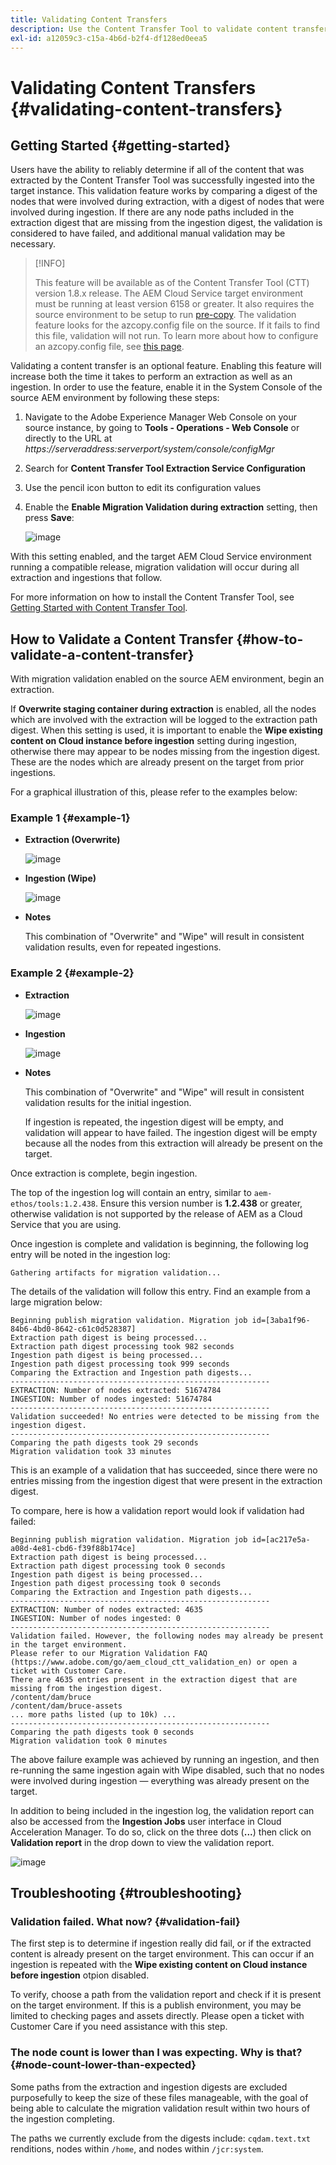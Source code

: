 ```yaml
---
title: Validating Content Transfers
description: Use the Content Transfer Tool to validate content transfers
exl-id: a12059c3-c15a-4b6d-b2f4-df128ed0eea5
---
```

# Validating Content Transfers {#validating-content-transfers}

## Getting Started {#getting-started}

Users have the ability to reliably determine if all of the content that was extracted by the Content Transfer Tool was successfully ingested into the target instance. This validation feature works by comparing a digest of the nodes that were involved during extraction, with a digest of nodes that were involved during ingestion. If there are any node paths included in the extraction digest that are missing from the ingestion digest, the validation is considered to have failed, and additional manual validation may be necessary.

>[!INFO]
>
>This feature will be available as of the Content Transfer Tool (CTT) version 1.8.x release. The AEM Cloud Service target environment must be running at least version 6158 or greater. It also requires the source environment to be setup to run [pre-copy](/help/journey-migration/content-transfer-tool/using-content-transfer-tool/handling-large-content-repositories.md#setting-up-pre-copy-step). The validation feature looks for the azcopy.config file on the source. If it fails to find this file, validation will not run. To learn more about how to configure an azcopy.config file, see [this page](/help/journey-migration/content-transfer-tool/using-content-transfer-tool/handling-large-content-repositories.md#configure-azcopy-config-file).

Validating a content transfer is an optional feature. Enabling this feature will increase both the time it takes to perform an extraction as well as an ingestion. In order to use the feature, enable it in the System Console of the source AEM environment by following these steps:

1. Navigate to the Adobe Experience Manager Web Console on your source instance, by going to **Tools - Operations - Web Console** or directly to the URL at *https://serveraddress:serverport/system/console/configMgr*
1. Search for **Content Transfer Tool Extraction Service Configuration**
1. Use the pencil icon button to edit its configuration values 
1. Enable the **Enable Migration Validation during extraction** setting, then press **Save**:

   ![image](/help/journey-migration/content-transfer-tool/assets/CTTvalidation1.png)

With this setting enabled, and the target AEM Cloud Service environment running a compatible release, migration validation will occur during all extraction and ingestions that follow.

For more information on how to install the Content Transfer Tool, see [Getting Started with Content Transfer Tool](/help/journey-migration/content-transfer-tool/using-content-transfer-tool/getting-started-content-transfer-tool.md).

## How to Validate a Content Transfer {#how-to-validate-a-content-transfer}

With migration validation enabled on the source AEM environment, begin an extraction.

If **Overwrite staging container during extraction** is enabled, all the nodes which are involved with the extraction will be logged to the extraction path digest. When this setting is used, it is important to enable the **Wipe existing content on Cloud instance before ingestion** setting during ingestion, otherwise there may appear to be nodes missing from the ingestion digest. These are the nodes which are already present on the target from prior ingestions.

For a graphical illustration of this, please refer to the examples below:

### Example 1 {#example-1}

* **Extraction (Overwrite)**

  ![image](/help/journey-migration/content-transfer-tool/assets-ctt/validation-01.png)

* **Ingestion (Wipe)**

  ![image](/help/journey-migration/content-transfer-tool/assets-ctt/validation-02.png)

* **Notes**

  This combination of "Overwrite" and "Wipe" will result in consistent validation results, even for repeated ingestions.

### Example 2 {#example-2}

* **Extraction**

  ![image](/help/journey-migration/content-transfer-tool/assets-ctt/validation-03.png)

* **Ingestion**

  ![image](/help/journey-migration/content-transfer-tool/assets-ctt/validation-04.png)

* **Notes**

  This combination of "Overwrite" and "Wipe" will result in consistent validation results for the initial ingestion.

  If ingestion is repeated, the ingestion digest will be empty, and validation will appear to have failed. The ingestion digest will be empty because all the nodes from this extraction will already be present on the target.

Once extraction is complete, begin ingestion.

The top of the ingestion log will contain an entry, similar to `aem-ethos/tools:1.2.438`. Ensure this version number is **1.2.438** or greater, otherwise validation is not supported by the release of AEM as a Cloud Service that you are using.

Once ingestion is complete and validation is beginning, the following log entry will be noted in the ingestion log:

```
Gathering artifacts for migration validation...  
```

The details of the validation will follow this entry. Find an example from a large migration below:

```
Beginning publish migration validation. Migration job id=[3aba1f96-84b6-4bd0-8642-c61c0d528387]
Extraction path digest is being processed...
Extraction path digest processing took 982 seconds
Ingestion path digest is being processed...
Ingestion path digest processing took 999 seconds
Comparing the Extraction and Ingestion path digests...
----------------------------------------------------------
EXTRACTION: Number of nodes extracted: 51674784
INGESTION: Number of nodes ingested: 51674784
----------------------------------------------------------
Validation succeeded! No entries were detected to be missing from the ingestion digest.
----------------------------------------------------------
Comparing the path digests took 29 seconds
Migration validation took 33 minutes
```

This is an example of a validation that has succeeded, since there were no entries missing from the ingestion digest that were present in the extraction digest.

To compare, here is how a validation report would look if validation had failed:

```
Beginning publish migration validation. Migration job id=[ac217e5a-a08d-4e81-cbd6-f39f88b174ce]
Extraction path digest is being processed...
Extraction path digest processing took 0 seconds
Ingestion path digest is being processed...
Ingestion path digest processing took 0 seconds
Comparing the Extraction and Ingestion path digests...
----------------------------------------------------------
EXTRACTION: Number of nodes extracted: 4635
INGESTION: Number of nodes ingested: 0
----------------------------------------------------------
Validation failed. However, the following nodes may already be present in the target environment.
Please refer to our Migration Validation FAQ (https://www.adobe.com/go/aem_cloud_ctt_validation_en) or open a ticket with Customer Care.
There are 4635 entries present in the extraction digest that are missing from the ingestion digest.
/content/dam/bruce
/content/dam/bruce-assets
... more paths listed (up to 10k) ...
----------------------------------------------------------
Comparing the path digests took 0 seconds
Migration validation took 0 minutes
```

The above failure example was achieved by running an ingestion, and then re-running the same ingestion again with Wipe disabled, such that no nodes were involved during ingestion — everything was already present on the target.

In addition to being included in the ingestion log, the validation report can also be accessed from the **Ingestion Jobs** user interface in Cloud Acceleration Manager. To do so, click on the three dots (**...**)  then click on **Validation report** in the drop down to view the validation report. 


![image](/help/journey-migration/content-transfer-tool/assets-ctt/CTTvalidationreportnew.png)

## Troubleshooting {#troubleshooting}

### Validation failed. What now? {#validation-fail}

The first step is to determine if ingestion really did fail, or if the extracted content is already present on the target environment. This can occur if an ingestion is repeated with the **Wipe existing content on Cloud instance before ingestion** otpion disabled.

To verify, choose a path from the validation report and check if it is present on the target environment. If this is a publish environment, you may be limited to checking pages and assets directly. Please open a ticket with Customer Care if you need assistance with this step.

### The node count is lower than I was expecting. Why is that? {#node-count-lower-than-expected}

Some paths from the extraction and ingestion digests are excluded purposefully to keep the size of these files manageable, with the goal of being able to calculate the migration validation result within two hours of the ingestion completing.

The paths we currently exclude from the digests include: `cqdam.text.txt` renditions, nodes within `/home`, and nodes within `/jcr:system`.
